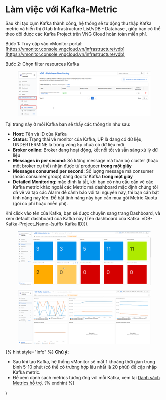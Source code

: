 # Làm việc với Kafka-Metric

Sau khi tạo cụm Kafka thành công, hệ thống sẽ tự động thu thập Kafka metric và hiển thị ở tab Infrastructure List/vDB - Database , giúp bạn có thể theo dõi được các Kafka Project trên VNG Cloud hoàn toàn miễn phí.

Bước 1: Truy cập vào vMonitor portal:  [https://vmonitor.console.vngcloud.vn/infrastructure/vdb](https://vmonitor.console.vngcloud.vn/infrastructure/vdb)

Bước 2: Chọn filter resources Kafka

<figure><img src="../../../../.gitbook/assets/image (7).png" alt=""><figcaption></figcaption></figure>

Tại trang này ở mỗi Kafka bạn sẽ thấy các thông tin như sau:

* **Host**: Tên và ID của Kafka
* **Status**: Trạng thái về monitor của Kafka, UP là đang có dữ liệu, UNDERTERMINE là trong vòng 5p chưa có dữ liệu mới
* **Broker online**: Broker đang hoạt động, kết nối tốt và sẵn sàng xử lý dữ liệu
* **Messages in per second**: Số lượng message mà toàn bộ cluster (hoặc một broker cụ thể) nhận được từ producer **trong một giây**
* **Messages consumed per second**: Số lượng message mà consumer (hoặc consumer group) đang đọc từ Kafka **trong một giây**
* **Detailed Monitoring**: mặc định là tắt, khi bạn có nhu cầu cần vẽ các Kafka metric khác ngoài các Metric mà dashboard mặc định chúng tôi đã vẽ và tạo các Alarm để cảnh báo với tài nguyên này, thì bạn cần bật tính năng này lên. Để bật tính năng này bạn cần mua gói Metric Quota (gói có phí hoặc miễn phí).

&#x20;Khi click vào tên của Kafka, bạn sẽ được chuyển sang trang Dashboard, và xem default dashboard của Kafka này (Tên dashboard của Kafka: vDB-Kafka-Project\_Name-{suffix Kafka ID})).

<figure><img src="../../../../.gitbook/assets/image (4) (1).png" alt=""><figcaption></figcaption></figure>

<figure><img src="../../../../.gitbook/assets/image (5) (1).png" alt=""><figcaption></figcaption></figure>

{% hint style="info" %}
**Chú ý:**

* Sau khi tạo Kafka, hệ thống vMonitor sẽ mất 1 khoảng thời gian trung bình 5-10 phút (có thể có trường hợp lâu nhất là 20 phút) để cập nhập Kafka metric.
* Để xem danh sách metrics tương ứng với mỗi Kafka, xem tại [Danh sách Metrics hỗ trợ](../../../../vmonitor-platform/cach-tinh-nang-cua-vmonitor-platform/metrics/danh-sach-metrics-ho-tro/).
{% endhint %}

\
